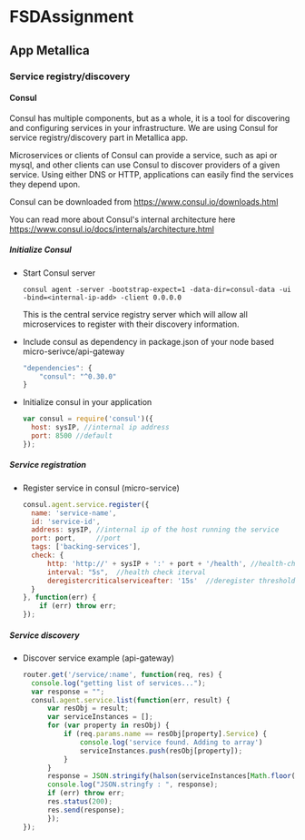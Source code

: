 # FSDAssignment 
## App Metallica

### Service registry/discovery
#### Consul
Consul has multiple components, but as a whole, it is a tool for discovering and configuring services in your infrastructure. We are using Consul for service registry/discovery part in Metallica app.

Microservices or clients of Consul can provide a service, such as api or mysql, and other clients can use Consul to discover providers of a given service. Using either DNS or HTTP, applications can easily find the services they depend upon.

Consul can be downloaded from https://www.consul.io/downloads.html

You can read more about Consul's internal architecture here https://www.consul.io/docs/internals/architecture.html

##### Initialize Consul

* Start Consul server
   ```shell
   consul agent -server -bootstrap-expect=1 -data-dir=consul-data -ui -bind=<internal-ip-add> -client 0.0.0.0
   ```
  This is the central service registry server which will allow all microservices to register with their discovery information.
  
* Include consul as dependency in package.json of your node based micro-serivce/api-gateway

  ```javascript
  "dependencies": {
	  "consul": "^0.30.0"
  }
  ```
  
* Initialize consul in your application
  ```javascript
  var consul = require('consul')({
	host: sysIP, //internal ip address
	port: 8500 //default 
  });
  ```

##### Service registration 

* Register service in consul (micro-service)
  ```javascript
  consul.agent.service.register({
	name: 'service-name',
	id: 'service-id',
	address: sysIP, //internal ip of the host running the service
	port: port,     //port
	tags: ['backing-services'],
	check: {
		http: 'http://' + sysIP + ':' + port + '/health', //health-check endpoint
		interval: "5s",  //health check iterval
		deregistercriticalserviceafter: '15s'  //deregister threshold
	}
  }, function(err) {
      if (err) throw err;
  });
  ```
  
##### Service discovery  
* Discover service example (api-gateway)
  
  ```javascript
  router.get('/service/:name', function(req, res) {
	console.log("getting list of services...");
	var response = "";
  	consul.agent.service.list(function(err, result) {
		var resObj = result;
		var serviceInstances = [];
		for (var property in resObj) {			
			if (req.params.name == resObj[property].Service) {
				console.log('service found. Adding to array')
				serviceInstances.push(resObj[property]);				
			}
		}
		response = JSON.stringify(halson(serviceInstances[Math.floor(Math.random() * serviceInstances.length)]))
		console.log("JSON.stringfy : ", response);
		if (err) throw err;
		res.status(200);
		res.send(response);
		});
  });

